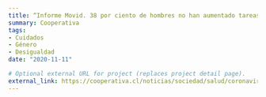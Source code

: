 ```yaml
---
title: “Informe Movid. 38 por ciento de hombres no han aumentado tareas como cuidadores en pandemia”
summary: Cooperativa
tags:
- Cuidados
- Género
- Desigualdad
date: "2020-11-11"

# Optional external URL for project (replaces project detail page).
external_link: https://cooperativa.cl/noticias/sociedad/salud/coronavirus/informe-movid-38-por-ciento-de-hombres-no-han-aumentado-tareas-como/2020-11-11/115851.html
---
```

